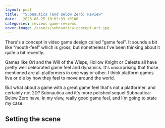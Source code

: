 ```yaml
---
layout: post
title:  "Subnautica (and Below Zero) Review"
date:   2023-06-25 10:02:09 +0100
categories: reviews game-reviews
cover-image: /assets/subnautica-concept-art.jpg
---
```


There's a concept in video game design called "game feel". It sounds a bit like "mouth-feel" which is gross, but nonetheless I've been thinking about it quite a bit recently.

Games like Ori and the Will of the Wisps, Hollow Knight or Celeste all have pretty well celebrated game feel and dynamics. It's unsurprising that those mentioned are all platformers in one way or other. I think platform games live or die by how they feel to move around the world.

But what about a game with a great game feel that's not a platformer, and certainly not 2D? Subnautica and it's more polished sequel Subnautica: Below Zero have, in my view, really good game feel, and I'm going to state my case.

Setting the scene
-----------------